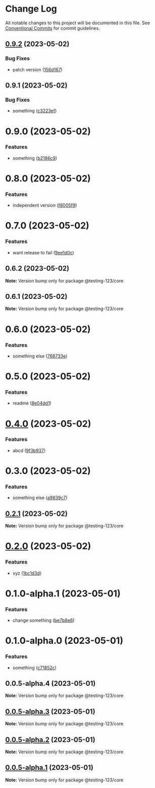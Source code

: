 # Change Log

All notable changes to this project will be documented in this file.
See [Conventional Commits](https://conventionalcommits.org) for commit guidelines.

## [0.9.2](https://github.com/shubhamp-sf/lerna-release-flow-with-gh-action/compare/@testing-123/core@0.9.1...@testing-123/core@0.9.2) (2023-05-02)


### Bug Fixes

* patch version ([156d167](https://github.com/shubhamp-sf/lerna-release-flow-with-gh-action/commit/156d167309fc3f36bef5b4ac0cbfa1828dacca98))





## 0.9.1 (2023-05-02)


### Bug Fixes

* something ([c3223ef](https://github.com/shubhamp-sf/lerna-release-flow-with-gh-action/commit/c3223ef9d3bab739772798f3477ea183bf3cfa29))





# 0.9.0 (2023-05-02)


### Features

* something ([b2186c9](https://github.com/shubhamp-sf/lerna-release-flow-with-gh-action/commit/b2186c9a01451f14ef7a96ce06790990f70a18e7))





# 0.8.0 (2023-05-02)


### Features

* independent version ([f8005f9](https://github.com/shubhamp-sf/lerna-release-flow-with-gh-action/commit/f8005f98cfa21584ad2a9fffc62ca3d11a1ae286))





# 0.7.0 (2023-05-02)


### Features

* want release to fail ([9ee1d0c](https://github.com/shubhamp-sf/lerna-release-flow-with-gh-action/commit/9ee1d0c00ef3052844780a15f2c7ae2b4ef1a82a))





## 0.6.2 (2023-05-02)

**Note:** Version bump only for package @testing-123/core





## 0.6.1 (2023-05-02)

**Note:** Version bump only for package @testing-123/core





# 0.6.0 (2023-05-02)


### Features

* something else ([768733e](https://github.com/shubhamp-sf/lerna-release-flow-with-gh-action/commit/768733e46a5662d106bc16bad73cd5ca1268126c))





# 0.5.0 (2023-05-02)


### Features

* readme ([8e04dd1](https://github.com/shubhamp-sf/lerna-release-flow-with-gh-action/commit/8e04dd18b570eeec561dc33c41e35a7cee980148))





# [0.4.0](https://github.com/shubhamp-sf/lerna-release-flow-with-gh-action/compare/v0.3.0...v0.4.0) (2023-05-02)


### Features

* abcd ([9f3b937](https://github.com/shubhamp-sf/lerna-release-flow-with-gh-action/commit/9f3b937194f528af513ae59a3329b7845d51fc61))





# 0.3.0 (2023-05-02)


### Features

* something else ([a9839c7](https://github.com/shubhamp-sf/lerna-release-flow-with-gh-action/commit/a9839c7a3187f34ec1f9dd04d74c6f3d4e4d48f5))





## [0.2.1](https://github.com/shubhamp-sf/lerna-release-flow-with-gh-action/compare/v0.2.0...v0.2.1) (2023-05-02)

**Note:** Version bump only for package @testing-123/core





# [0.2.0](https://github.com/shubhamp-sf/lerna-release-flow-with-gh-action/compare/v0.1.0...v0.2.0) (2023-05-02)


### Features

* xyz ([1bc1d3d](https://github.com/shubhamp-sf/lerna-release-flow-with-gh-action/commit/1bc1d3dc6fec2ffe573e0b18b505b89af597446e))





# 0.1.0-alpha.1 (2023-05-01)


### Features

* change something ([be7b8e6](https://github.com/shubhamp-sf/lerna-release-flow-with-gh-action/commit/be7b8e6f3af5c67c81e8126a09e33b4025e37c49))





# 0.1.0-alpha.0 (2023-05-01)


### Features

* something ([c71852c](https://github.com/shubhamp-sf/lerna-release-flow-with-gh-action/commit/c71852c9a39db0970c4e920c233aac33d5f533bd))





## 0.0.5-alpha.4 (2023-05-01)

**Note:** Version bump only for package @testing-123/core





## [0.0.5-alpha.3](https://github.com/shubhamp-sf/lerna-release-flow-with-gh-action/compare/v0.0.5-alpha.2...v0.0.5-alpha.3) (2023-05-01)

**Note:** Version bump only for package @testing-123/core





## [0.0.5-alpha.2](https://github.com/shubhamp-sf/lerna-release-flow-with-gh-action/compare/v0.0.5-alpha.1...v0.0.5-alpha.2) (2023-05-01)

**Note:** Version bump only for package @testing-123/core





## [0.0.5-alpha.1](https://github.com/shubhamp-sf/lerna-release-flow-with-gh-action/compare/v0.0.5-alpha.0...v0.0.5-alpha.1) (2023-05-01)

**Note:** Version bump only for package @testing-123/core
